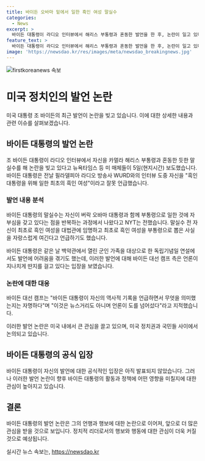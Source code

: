 ```yaml
---
title: 바이든 오바마 밑에서 일한 흑인 여성 말실수
categories:
  - News
excerpt: >
  바이든 대통령이 라디오 인터뷰에서 해리스 부통령과 혼동한 발언을 한 후, 논란이 일고 있다. 바이든 대통령은 자신의 역사적 기록을 언급하면서 말실수를 했는데, 이는 미국의 첫 여성 흑인 부통령 해리스 부통령과 오바마 대통령 밑에서 부통령으로 일한 자신을 혼동한 것으로 추정된다. 또한, 독립기념일 연설에서도 도널드 트럼프 전 대통령을 지칭한 후 갑자기 다른 주제로 넘어가며 말을 더듬은 모습을 보였다. 이에 대선 캠프 측은 언론의 반응을 과도하다고 비판했다.
feature_text: >
  바이든 대통령이 라디오 인터뷰에서 해리스 부통령과 혼동한 발언을 한 후, 논란이 일고 있다. 바이든 대통령은 자신의 역사적 기록을 언급하면서 말실수를 했는데, 이는 미국의 첫 여성 흑인 부통령 해리스 부통령과 오바마 대통령 밑에서 부통령으로 일한 자신을 혼동한 것으로 추정된다. 또한, 독립기념일 연설에서도 도널드 트럼프 전 대통령을 지칭한 후 갑자기 다른 주제로 넘어가며 말을 더듬은 모습을 보였다. 이에 대선 캠프 측은 언론의 반응을 과도하다고 비판했다.
image: 'https://newsdao.kr/res/images/meta/newsdao_breakingnews.jpg'
---
```


<p><img src="https://newsdao.kr/res/images/meta/newsdao_breakingnews.jpg" alt="firstkoreanews 속보" /></p>

<h1 data-ke-size="size26">미국 정치인의 발언 논란</h1>

<p data-ke-size="size16">미국 대통령 조 바이든의 최근 발언이 논란을 빚고 있습니다. 이에 대한 상세한 내용과 관련 이슈를 살펴보겠습니다.</p>

<h2 data-ke-size="size24">바이든 대통령의 발언 논란</h2>

<p data-ke-size="size16">조 바이든 대통령이 라디오 인터뷰에서 자신을 카멀라 해리스 부통령과 혼동한 듯한 말실수를 해 논란을 빚고 있다고 뉴욕타임스 등 미 매체들이 5일(현지시간) 보도했습니다. 바이든 대통령은 전날 필라델피아 라디오 방송사 WURD와의 인터뷰 도중 자신을 "흑인 대통령을 위해 일한 최초의 흑인 여성"이라고 잘못 언급했습니다.</p>

<h3 data-ke-size="size20">발언 내용 분석</h3>

<p data-ke-size="size16">바이든 대통령의 말실수는 자신이 버락 오바마 대통령과 함께 부통령으로 일한 것에 자부심을 갖고 있다는 점을 반복하는 과정에서 나왔다고 NYT는 전했습니다. 말실수 전 자신이 최초로 흑인 여성을 대법관에 임명하고 최초로 흑인 여성을 부통령으로 뽑은 사실을 자랑스럽게 여긴다고 언급하기도 했습니다.</p>

<p data-ke-size="size16">바이든 대통령은 같은 날 백악관에서 열린 군인 가족을 대상으로 한 독립기념일 연설에서도 발언에 어려움을 겪기도 했는데, 이러한 발언에 대해 바이든 대선 캠프 측은 언론이 지나치게 딴지를 걸고 있다는 입장을 보였습니다. </p>

<h3 data-ke-size="size20">논란에 대한 대응</h3>

<p data-ke-size="size16">바이든 대선 캠프는 "바이든 대통령이 자신의 역사적 기록을 언급하면서 무엇을 의미했는지는 자명하다"며 "이것은 뉴스거리도 아니며 언론이 도를 넘어섰다"라고 지적했습니다.</p>

<p data-ke-size="size16">이러한 발언 논란은 미국 내에서 큰 관심을 끌고 있으며, 미국 정치권과 국민들 사이에서 논의되고 있습니다.</p>

<h2 data-ke-size="size24">바이든 대통령의 공식 입장</h2>

<p data-ke-size="size16">바이든 대통령이 자신의 발언에 대한 공식적인 입장은 아직 발표되지 않았습니다. 그러나 이러한 발언 논란이 향후 바이든 대통령의 활동과 정책에 어떤 영향을 미칠지에 대한 관심이 높아지고 있습니다.</p>

<h2 data-ke-size="size24">결론</h2>

<p data-ke-size="size16">바이든 대통령의 발언 논란은 그의 언행과 행보에 대한 논란으로 이어져, 앞으로 더 많은 관심을 받을 것으로 보입니다. 정치적 리더로서의 행보와 행동에 대한 관심이 더욱 커질 것으로 예상됩니다.</p>
실시간 뉴스 속보는, <a href="https://newsdao.kr" rel="dofollow">https://newsdao.kr</a>



